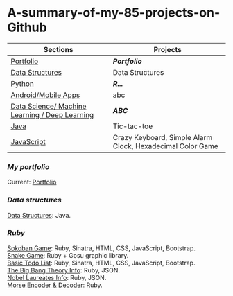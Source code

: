 # A-summary-of-my-85-projects-on-Github

Sections | Projects
---------- | --------
[Portfolio](#my-portfolio) | ***Portfolio***
[Data Structures](#data-structures) | Data Structures
[Python](#python) | ***R...***
[Android/Mobile Apps](#apps) | abc
[Data Science/ Machine Learning / Deep Learning](#AI) | ***ABC***
[Java](#java) | Tic-tac-toe
[JavaScript](#javascript) | Crazy Keyboard, Simple Alarm Clock, Hexadecimal Color Game

### ***My portfolio***
Current: [Portfolio](https://www.khoa165.com/) <br />

### ***Data structures***
[Data Structures](https://github.com/khoa165/data-structures): Java. <br />

### ***Ruby***
[Sokoban Game](https://github.com/khoa165/sokoban-themes): Ruby, Sinatra, HTML, CSS, JavaScript, Bootstrap. <br />
[Snake Game](https://github.com/khoa165/snake-game): Ruby + Gosu graphic library. <br />
[Basic Todo List](https://github.com/khoa165/personalized-todo-list): Ruby, Sinatra, HTML, CSS, JavaScript, Bootstrap. <br />
[The Big Bang Theory Info](https://github.com/khoa165/the-big-bang-theory): Ruby, JSON. <br />
[Nobel Laureates Info](https://github.com/khoa165/nobel-laureates): Ruby, JSON. <br />
[Morse Encoder & Decoder](https://github.com/khoa165/morse-code-encoder-decoder): Ruby. <br />
